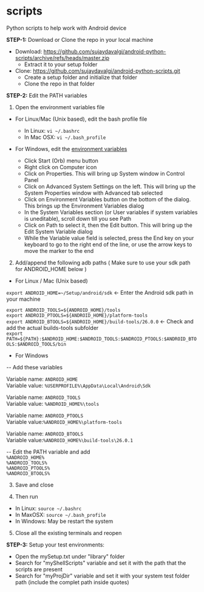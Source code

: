 # scripts

Python scripts to help work with Android device

**STEP-1:**
Download or Clone the repo in your local machine
- Download: https://github.com/sujaydavalgi/android-python-scripts/archive/refs/heads/master.zip
  - Extract it to your setup folder
- Clone: https://github.com/sujaydavalgi/android-python-scripts.git
  - Create a setup folder and initialize that folder
  - Clone the repo in that folder

**STEP-2:**
Edit the PATH variables

1. Open the environment variables file

  - For Linux/Mac (Unix based), edit the bash profile file</br>
    - In Linux: `vi ~/.bashrc`</br>
    - In Mac OSX: `vi ~/.bash_profile`</br>
    
  - For Windows, edit the [environment variables](http://www.360logica.com/blog/how-to-set-path-environmental-variable-for-sdk-in-windows/)</br>
    - Click Start (Orb) menu button</br>
    - Right click on Computer icon</br>
    - Click on Properties. This will bring up System window in Control Panel</br>
    - Click on Advanced System Settings on the left. This will bring up the System Properties window with Advanced tab selected </br>
    - Click on Environment Variables button on the bottom of the dialog. This brings up the Environment Variables dialog</br>
    - In the System Variables section (or User variables if system variables is uneditable), scroll down till you see Path</br>
    - Click on Path to select it, then the Edit button. This will bring up the Edit System Variable dialog</br>
    - While the Variable value field is selected, press the End key on your keyboard to go to the right end of the line, or use the arrow keys to move the marker to the end</br>

2. Add/append the following adb paths ( Make sure to use your sdk path for ANDROID_HOME below )</br>
 - For Linux / Mac (Unix based)</br>

`export ANDROID_HOME=~/Setup/android/sdk` <- Enter the Android sdk path in your machine</br>
  
`export ANDROID_TOOLS=${ANDROID_HOME}/tools`</br>
`export ANDROID_PTOOLS=${ANDROID_HOME}/platform-tools`</br>
`export ANDROID_BTOOLS=${ANDROID_HOME}/build-tools/26.0.0` <- Check and add the actual builds-tools subfolder</br>
`export PATH=${PATH}:$ANDROID_HOME:$ANDROID_TOOLS:$ANDROID_PTOOLS:$ANDROID_BTOOLS:$ANDROID_TOOLS/bin`</br>

 - For Windows</br>

-- Add these variables</br>

Variable name: `ANDROID_HOME`</br>
Variable value: `%USERPROFILE%\AppData\Local\Android\Sdk`</br>

Variable name: `ANDROID_TOOLS`</br>
Variable value: `%ANDROID_HOME%\tools`</br>

Variable name: `ANDROID_PTOOLS`</br>
Variable value:`%ANDROID_HOME%\platform-tools`</br>

Variable name: `ANDROID_BTOOLS`</br>
Variable value:`%ANDROID_HOME%\build-tools\26.0.1`</br>

-- Edit the PATH variable and add</br>
`%ANDROID_HOME%`</br>
`%ANDROID_TOOLS%`</br>
`%ANDROID_PTOOLS%`</br>
`%ANDROID_BTOOLS%`</br>

3. Save and close</br>

4. Then run
 - In Linux: `source ~/.bashrc`</br>
 - In MaxOSX: `source ~/.bash_profile`</br>
 - In Windows: May be restart the system

5. Close all the existing terminals and reopen

**STEP-3:**
Setup your test environments:
 - Open the mySetup.txt under "library" folder
  - Search for "myShellScripts" variable and set it with the path that the scripts are present
  - Search for "myProjDir" variable and set it with your system test folder path (include the complet path inside quotes)
